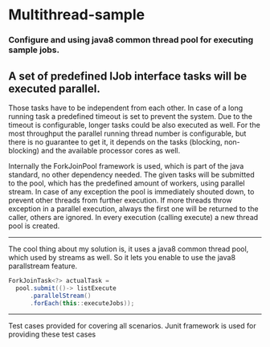 # Multithread-sample 
### Configure and using java8 common thread pool for executing sample jobs.

A set of predefined IJob interface tasks will be executed parallel.
---

Those tasks have to be independent from each other. In case of a long running
task a predefined timeout is set to prevent the system. Due to the timeout is
configurable, longer tasks could be also executed as well. For the most throughput
the parallel running thread number is configurable, but there is no guarantee to
get it, it depends on the tasks (blocking, non-blocking) and the available processor
cores as well.

Internally the ForkJoinPool framework is used, which is part of the java standard, no
other dependency needed. The given tasks will be submitted to the pool, which has
the predefined amount of workers, using parallel stream. In case of any exception
the pool is immediately shouted down, to prevent other threads from further execution.
If more threads throw exception in a parallel execution, always the first one will be
returned to the caller, others are ignored. In every execution (calling execute)
a new thread pool is created.

---
The cool thing about my solution is, it uses a java8 common thread pool, which used by streams as well. 
So it lets you enable to use the java8 parallstream feature.

```java
ForkJoinTask<?> actualTask =
  pool.submit(()-> listExecute
      .parallelStream()
      .forEach(this::executeJobs));
```

---
Test cases provided for covering all scenarios. Junit framework is used for providing these test cases
